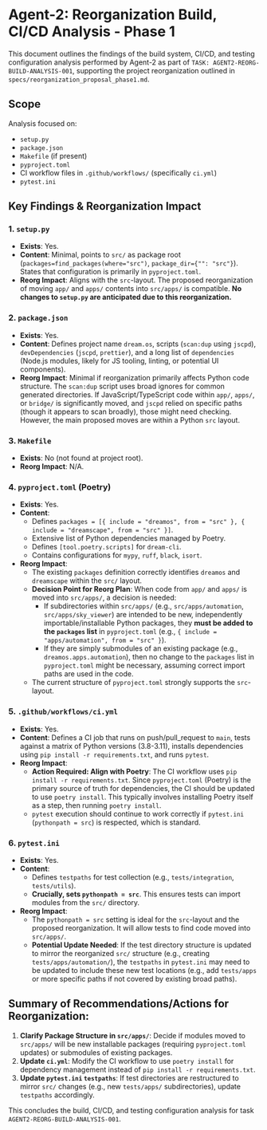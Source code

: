 # Agent-2: Reorganization Build, CI/CD Analysis - Phase 1

This document outlines the findings of the build system, CI/CD, and testing configuration analysis performed by Agent-2 as part of `TASK: AGENT2-REORG-BUILD-ANALYSIS-001`, supporting the project reorganization outlined in `specs/reorganization_proposal_phase1.md`.

## Scope
Analysis focused on:
- `setup.py`
- `package.json`
- `Makefile` (if present)
- `pyproject.toml`
- CI workflow files in `.github/workflows/` (specifically `ci.yml`)
- `pytest.ini`

## Key Findings & Reorganization Impact

### 1. `setup.py`
- **Exists**: Yes.
- **Content**: Minimal, points to `src/` as package root (`packages=find_packages(where="src")`, `package_dir={"": "src"}`). States that configuration is primarily in `pyproject.toml`.
- **Reorg Impact**: Aligns with the `src`-layout. The proposed reorganization of moving `app/` and `apps/` contents into `src/apps/` is compatible. **No changes to `setup.py` are anticipated due to this reorganization.**

### 2. `package.json`
- **Exists**: Yes.
- **Content**: Defines project name `dream.os`, scripts (`scan:dup` using `jscpd`), `devDependencies` (`jscpd`, `prettier`), and a long list of `dependencies` (Node.js modules, likely for JS tooling, linting, or potential UI components).
- **Reorg Impact**: Minimal if reorganization primarily affects Python code structure. The `scan:dup` script uses broad ignores for common generated directories. If JavaScript/TypeScript code within `app/`, `apps/`, or `bridge/` is significantly moved, and `jscpd` relied on specific paths (though it appears to scan broadly), those might need checking. However, the main proposed moves are within a Python `src` layout.

### 3. `Makefile`
- **Exists**: No (not found at project root).
- **Reorg Impact**: N/A.

### 4. `pyproject.toml` (Poetry)
- **Exists**: Yes.
- **Content**:
    - Defines `packages = [{ include = "dreamos", from = "src" }, { include = "dreamscape", from = "src" }]`.
    - Extensive list of Python dependencies managed by Poetry.
    - Defines `[tool.poetry.scripts]` for `dream-cli`.
    - Contains configurations for `mypy`, `ruff`, `black`, `isort`.
- **Reorg Impact**:
    - The existing `packages` definition correctly identifies `dreamos` and `dreamscape` within the `src/` layout.
    - **Decision Point for Reorg Plan**: When code from `app/` and `apps/` is moved into `src/apps/`, a decision is needed:
        - If subdirectories within `src/apps/` (e.g., `src/apps/automation`, `src/apps/sky_viewer`) are intended to be new, independently importable/installable Python packages, they **must be added to the `packages` list** in `pyproject.toml` (e.g., `{ include = "apps/automation", from = "src" }`).
        - If they are simply submodules of an existing package (e.g., `dreamos.apps.automation`), then no change to the `packages` list in `pyproject.toml` might be necessary, assuming correct import paths are used in the code.
    - The current structure of `pyproject.toml` strongly supports the `src`-layout.

### 5. `.github/workflows/ci.yml`
- **Exists**: Yes.
- **Content**: Defines a CI job that runs on push/pull_request to `main`, tests against a matrix of Python versions (3.8-3.11), installs dependencies using `pip install -r requirements.txt`, and runs `pytest`.
- **Reorg Impact**:
    - **Action Required: Align with Poetry**: The CI workflow uses `pip install -r requirements.txt`. Since `pyproject.toml` (Poetry) is the primary source of truth for dependencies, the CI should be updated to use `poetry install`. This typically involves installing Poetry itself as a step, then running `poetry install`.
    - `pytest` execution should continue to work correctly if `pytest.ini` (`pythonpath = src`) is respected, which is standard.

### 6. `pytest.ini`
- **Exists**: Yes.
- **Content**:
    - Defines `testpaths` for test collection (e.g., `tests/integration`, `tests/utils`).
    - **Crucially, sets `pythonpath = src`**. This ensures tests can import modules from the `src/` directory.
- **Reorg Impact**:
    - The `pythonpath = src` setting is ideal for the `src`-layout and the proposed reorganization. It will allow tests to find code moved into `src/apps/`.
    - **Potential Update Needed**: If the test directory structure is updated to mirror the reorganized `src/` structure (e.g., creating `tests/apps/automation/`), the `testpaths` in `pytest.ini` may need to be updated to include these new test locations (e.g., add `tests/apps` or more specific paths if not covered by existing broad paths).

## Summary of Recommendations/Actions for Reorganization:
1.  **Clarify Package Structure in `src/apps/`**: Decide if modules moved to `src/apps/` will be new installable packages (requiring `pyproject.toml` updates) or submodules of existing packages.
2.  **Update `ci.yml`**: Modify the CI workflow to use `poetry install` for dependency management instead of `pip install -r requirements.txt`.
3.  **Update `pytest.ini` `testpaths`**: If test directories are restructured to mirror `src/` changes (e.g., new `tests/apps/` subdirectories), update `testpaths` accordingly.

This concludes the build, CI/CD, and testing configuration analysis for task `AGENT2-REORG-BUILD-ANALYSIS-001`. 